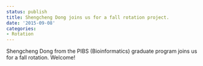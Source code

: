 ```yaml
---
status: publish
title: Shengcheng Dong joins us for a fall rotation project.
date: '2015-09-08'
categories:
- Rotation
---
```


Shengcheng Dong from the PIBS (Bioinformatics) graduate program joins us for a fall rotation. Welcome!
